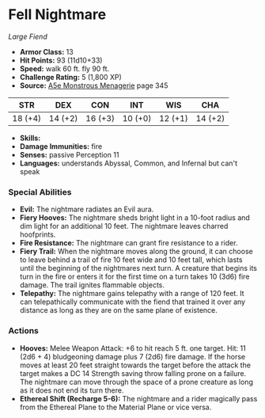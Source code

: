 # Fell Nightmare

*Large* *Fiend*

- **Armor Class:** 13
- **Hit Points:** 93 (11d10+33)
- **Speed:** walk 60 ft. fly 90 ft.
- **Challenge Rating:** 5 (1,800 XP)
- **Source:** [A5e Monstrous Menagerie](https://enpublishingrpg.com/products/level-up-monstrous-menagerie-a5e) page 345

| STR | DEX | CON | INT | WIS | CHA |
| --- | --- | --- | --- | --- | --- |
| 18 (+4) | 14 (+2) | 16 (+3) | 10 (+0) | 12 (+1) | 14 (+2) |

- **Skills:** 
- **Damage Immunities:** fire
- **Senses:** passive Perception 11
- **Languages:** understands Abyssal, Common, and Infernal but can't speak

### Special Abilities

- **Evil:** The nightmare radiates an Evil aura.
- **Fiery Hooves:** The nightmare sheds bright light in a 10-foot radius and dim light for an additional 10 feet. The nightmare leaves charred hoofprints.
- **Fire Resistance:** The nightmare can grant fire resistance to a rider.
- **Fiery Trail:** When the nightmare moves along the ground, it can choose to leave behind a trail of fire 10 feet wide and 10 feet tall, which lasts until the beginning of the nightmares next turn. A creature that begins its turn in the fire or enters it for the first time on a turn takes 10 (3d6) fire damage. The trail ignites flammable objects.
- **Telepathy:** The nightmare gains telepathy with a range of 120 feet. It can telepathically communicate with the fiend that trained it over any distance as long as they are on the same plane of existence.

### Actions

- **Hooves:** Melee Weapon Attack: +6 to hit  reach 5 ft.  one target. Hit: 11 (2d6 + 4) bludgeoning damage plus 7 (2d6) fire damage. If the horse moves at least 20 feet straight towards the target before the attack  the target makes a DC 14 Strength saving throw  falling prone on a failure. The nightmare can move through the space of a prone creature as long as it does not end its turn there.
- **Ethereal Shift (Recharge 5-6):** The nightmare and a rider magically pass from the Ethereal Plane to the Material Plane or vice versa.


